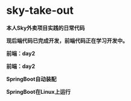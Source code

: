 # sky-take-out
**本人Sky外卖项目实践的日常代码**

**现后端代码已完成开发，前端代码正在学习开发中。**

**前端：day2**

**前端：day2**

**SpringBoot自动装配**

**SpringBoot在Linux上运行**